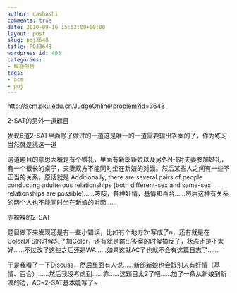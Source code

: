 ```yaml
---
author: dashashi
comments: true
date: 2010-09-16 15:52:00+00:00
layout: post
slug: poj3648
title: POJ3648
wordpress_id: 403
categories:
- 解题报告
tags:
- acm
- poj
---
```


http://acm.pku.edu.cn/JudgeOnline/problem?id=3648

2-SAT的另外一道题目

发现6道2-SAT里面除了做过的一道这是唯一的一道需要输出答案的了，作为练习当然就是挑这一道

这道题目的意思大概是有个婚礼，里面有新郎新娘以及另外N-1对夫妻参加婚礼，有一个很长的桌子，夫妻双方不能同时坐在新娘的对面。然后某些人之间有一些不正当的关系，原话就是 Additionally, there are several pairs of people conducting adulterous
relationships (both different-sex and same-sex relationships are
possible)……咳咳，各种奸情，基情和百合……然后这种有关系的两个人也不能同时坐在新娘的对面……

赤裸裸的2-SAT

题目做下来发现还是有一些小错误，比如有个地方2n写成了n，还有就是在ColorDFS的时候忘了加Color，还有就是输出答案的时候搞反了，状态还是不太好……不过改了这些之后还是WA……如果这就AC了也就不会有这篇日志了……

于是我看了一下Discuss，然后里面有人说……新郎新娘也会跟别人有奸情（基情、百合）……然后我没考虑到……靠……这题目太2了吧……加了一条从新娘到新浪的边，AC~2-SAT基本能写了~  







